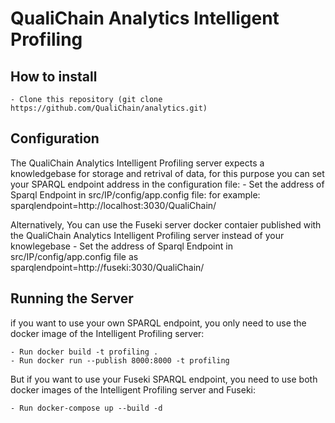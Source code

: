# QualiChain Analytics Intelligent Profiling

## How to install
    - Clone this repository (git clone https://github.com/QualiChain/analytics.git)

## Configuration
The QualiChain Analytics Intelligent Profiling server expects a knowledgebase for storage and retrival of data, for this purpose you can set your SPARQL endpoint address in the configuration file:
    - Set the address of Sparql Endpoint in src/IP/config/app.config file:
      for example: sparqlendpoint=http://localhost:3030/QualiChain/ 

Alternatively, You can use the Fuseki server docker contaier published with the QualiChain Analytics Intelligent Profiling server instead of your knowlegebase 
    - Set the address of Sparql Endpoint in src/IP/config/app.config file as 
      sparqlendpoint=http://fuseki:3030/QualiChain/ 

## Running the Server
if you want to use your own SPARQL endpoint, you only need to use the docker image of the Intelligent Profiling server:


    - Run docker build -t profiling .
    - Run docker run --publish 8000:8000 -t profiling

But if you want to use your Fuseki SPARQL endpoint, you need to use both docker images of the Intelligent Profiling server and Fuseki:


    - Run docker-compose up --build -d
